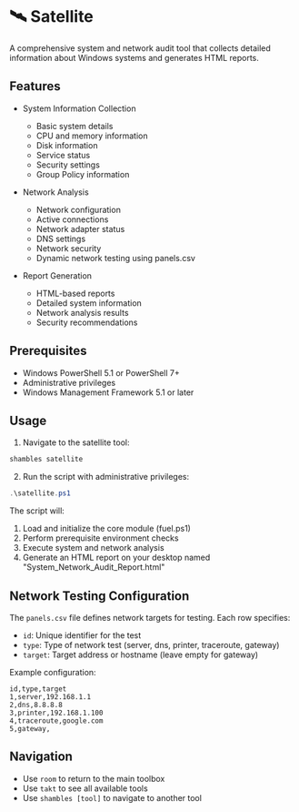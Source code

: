 # 🛰️ Satellite

A comprehensive system and network audit tool that collects detailed information about Windows systems and generates HTML reports.

## Features

- System Information Collection
  - Basic system details
  - CPU and memory information
  - Disk information
  - Service status
  - Security settings
  - Group Policy information

- Network Analysis
  - Network configuration
  - Active connections
  - Network adapter status
  - DNS settings
  - Network security
  - Dynamic network testing using panels.csv

- Report Generation
  - HTML-based reports
  - Detailed system information
  - Network analysis results
  - Security recommendations

## Prerequisites

- Windows PowerShell 5.1 or PowerShell 7+
- Administrative privileges
- Windows Management Framework 5.1 or later

## Usage

1. Navigate to the satellite tool:
```powershell
shambles satellite
```

2. Run the script with administrative privileges:
```powershell
.\satellite.ps1
```

The script will:
1. Load and initialize the core module (fuel.ps1)
2. Perform prerequisite environment checks
3. Execute system and network analysis
4. Generate an HTML report on your desktop named "System_Network_Audit_Report.html"

## Network Testing Configuration

The `panels.csv` file defines network targets for testing. Each row specifies:
- `id`: Unique identifier for the test
- `type`: Type of network test (server, dns, printer, traceroute, gateway)
- `target`: Target address or hostname (leave empty for gateway)

Example configuration:
```csv
id,type,target
1,server,192.168.1.1
2,dns,8.8.8.8
3,printer,192.168.1.100
4,traceroute,google.com
5,gateway,
```

## Navigation

- Use `room` to return to the main toolbox
- Use `takt` to see all available tools
- Use `shambles [tool]` to navigate to another tool 